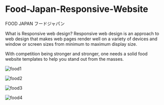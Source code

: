 # Food-Japan-Responsive-Website

FOOD JAPAN フードジャパン

What is Responsive web design?
Responsive web design is an approach to web design that makes web pages render well on a variety of devices and window or screen sizes from minimum to maximum display size.

With competition being stronger and stronger, one needs a solid food website templates to help you stand out from the masses.

![food1](https://user-images.githubusercontent.com/87376487/127772053-2fabc1b6-1065-48f4-b4fc-b1c835d93862.png)

![food2](https://user-images.githubusercontent.com/87376487/127772107-aaafaeb0-1cbc-4804-80fd-612ba8157e36.png)

![food3](https://user-images.githubusercontent.com/87376487/127772159-a228be49-9cc4-4f17-9fc0-991b69662c20.png)

![food4](https://user-images.githubusercontent.com/87376487/127772171-4b72d665-ad2d-4e13-8537-26ad295669fe.png)
